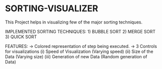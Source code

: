 # SORTING-VISUALIZER
This Project helps in visualizing few of the major sorting techniques.

IMPLEMENTED SORTING TECHNIQUES:
     1) BUBBLE SORT
     2) MERGE SORT
     3) QUICK SORT

FEATURES:
     -> Colored representation of step being executed.
     -> 3 Controls for visualizations
              (i)   Speed of Visualization (Varying speed)
              (ii)  Size of the Data (Varying size)
              (iii) Generation of new Data (Random generation of Data)

